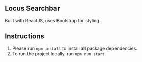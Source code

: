 ## Locus Searchbar

Built with ReactJS, uses Bootstrap for styling. 

## Instructions

1. Please run `npm install` to install all package dependencies.
2. To run the project locally, run `npm run start`.